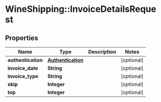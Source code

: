 # WineShipping::InvoiceDetailsRequest

## Properties
Name | Type | Description | Notes
------------ | ------------- | ------------- | -------------
**authentication** | [**Authentication**](Authentication.md) |  | [optional] 
**invoice_date** | **String** |  | [optional] 
**invoice_type** | **String** |  | [optional] 
**skip** | **Integer** |  | [optional] 
**top** | **Integer** |  | [optional] 

